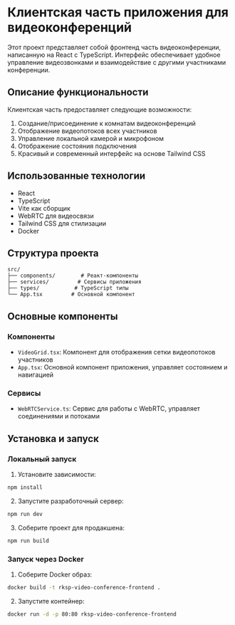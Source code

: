 # Клиентская часть приложения для видеоконференций

Этот проект представляет собой фронтенд часть видеоконференции, написанную на React с TypeScript. Интерфейс обеспечивает удобное управление видеозвонками и взаимодействие с другими участниками конференции.

## Описание функциональности

Клиентская часть предоставляет следующие возможности:

1. Создание/присоединение к комнатам видеоконференций
2. Отображение видеопотоков всех участников
3. Управление локальной камерой и микрофоном
4. Отображение состояния подключения
5. Красивый и современный интерфейс на основе Tailwind CSS


## Использованные технологии

- React
- TypeScript
- Vite как сборщик
- WebRTC для видеосвязи
- Tailwind CSS для стилизации
- Docker

## Структура проекта

```
src/
├── components/        # Реакт-компоненты
├── services/         # Сервисы приложения
├── types/           # TypeScript типы
└── App.tsx         # Основной компонент
```

## Основные компоненты

### Компоненты

- `VideoGrid.tsx`: Компонент для отображения сетки видеопотоков участников
- `App.tsx`: Основной компонент приложения, управляет состоянием и навигацией

### Сервисы

- `WebRTCService.ts`: Сервис для работы с WebRTC, управляет соединениями и потоками


## Установка и запуск

### Локальный запуск

1. Установите зависимости:
```bash
npm install
```

2. Запустите разработочный сервер:
```bash
npm run dev
```

3. Соберите проект для продакшена:
```bash
npm run build
```

### Запуск через Docker

1. Соберите Docker образ:
```bash
docker build -t rksp-video-conference-frontend .
```

2. Запустите контейнер:
```bash
docker run -d -p 80:80 rksp-video-conference-frontend
```
